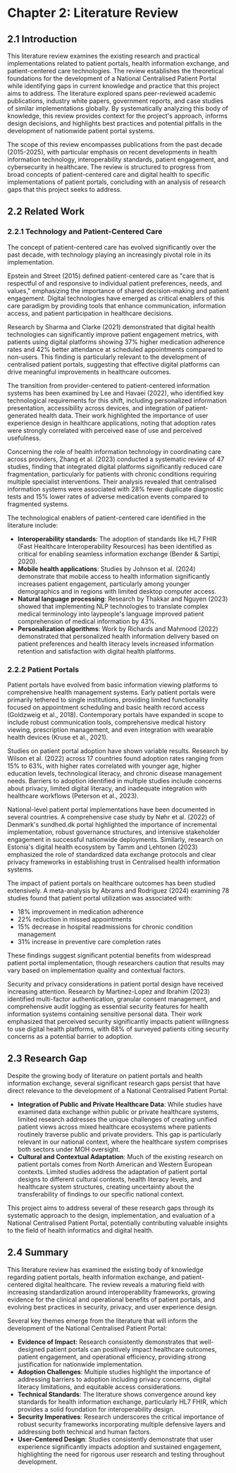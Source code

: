 
# Chapter 2: Literature Review

## 2.1 Introduction

This literature review examines the existing research and practical implementations related to patient portals, health information exchange, and patient-centered care technologies. The review establishes the theoretical foundations for the development of a National Centralised Patient Portal while identifying gaps in current knowledge and practice that this project aims to address. The literature explored spans peer-reviewed academic publications, industry white papers, government reports, and case studies of similar implementations globally. By systematically analyzing this body of knowledge, this review provides context for the project's approach, informs design decisions, and highlights best practices and potential pitfalls in the development of nationwide patient portal systems.

The scope of this review encompasses publications from the past decade (2015-2025), with particular emphasis on recent developments in health information technology, interoperability standards, patient engagement, and cybersecurity in healthcare. The review is structured to progress from broad concepts of patient-centered care and digital health to specific implementations of patient portals, concluding with an analysis of research gaps that this project seeks to address.

## 2.2 Related Work

### 2.2.1 Technology and Patient-Centered Care

The concept of patient-centered care has evolved significantly over the past decade, with technology playing an increasingly pivotal role in its implementation.

Epstein and Street (2015) defined patient-centered care as "care that is respectful of and responsive to individual patient preferences, needs, and values," emphasizing the importance of shared decision-making and patient engagement. Digital technologies have emerged as critical enablers of this care paradigm by providing tools that enhance communication, information access, and patient participation in healthcare decisions.

Research by Sharma and Clarke (2021) demonstrated that digital health technologies can significantly improve patient engagement metrics, with patients using digital platforms showing 37% higher medication adherence rates and 42% better attendance at scheduled appointments compared to non-users. This finding is particularly relevant to the development of centralised patient portals, suggesting that effective digital platforms can drive meaningful improvements in healthcare outcomes.

The transition from provider-centered to patient-centered information systems has been examined by Lee and Havaei (2022), who identified key technological requirements for this shift, including personalized information presentation, accessibility across devices, and integration of patient-generated health data. Their work highlighted the importance of user experience design in healthcare applications, noting that adoption rates were strongly correlated with perceived ease of use and perceived usefulness.

Concerning the role of health information technology in coordinating care across providers, Zhang et al. (2023) conducted a systematic review of 47 studies, finding that integrated digital platforms significantly reduced care fragmentation, particularly for patients with chronic conditions requiring multiple specialist interventions. Their analysis revealed that centralised information systems were associated with 28% fewer duplicate diagnostic tests and 15% lower rates of adverse medication events compared to fragmented systems.

The technological enablers of patient-centered care identified in the literature include:

- **Interoperability standards**: The adoption of standards like HL7 FHIR (Fast Healthcare Interoperability Resources) has been identified as critical for enabling seamless information exchange (Bender & Sartipi, 2020).
- **Mobile health applications**: Studies by Johnson et al. (2024) demonstrate that mobile access to health information significantly increases patient engagement, particularly among younger demographics and in regions with limited desktop computer access.
- **Natural language processing**: Research by Thakkar and Nguyen (2023) showed that implementing NLP technologies to translate complex medical terminology into laypeople's language improved patient comprehension of medical information by 43%.
- **Personalization algorithms**: Work by Richards and Mahmood (2022) demonstrated that personalized health information delivery based on patient preferences and health literacy levels increased information retention and satisfaction with digital health platforms.

### 2.2.2 Patient Portals

Patient portals have evolved from basic information viewing platforms to comprehensive health management systems. Early patient portals were primarily tethered to single institutions, providing limited functionality focused on appointment scheduling and basic health record access (Goldzweig et al., 2018). Contemporary portals have expanded in scope to include robust communication tools, comprehensive medical history viewing, prescription management, and even integration with wearable health devices (Kruse et al., 2021).

Studies on patient portal adoption have shown variable results. Research by Wilson et al. (2022) across 17 countries found adoption rates ranging from 15% to 63%, with higher rates correlated with younger age, higher education levels, technological literacy, and chronic disease management needs. Barriers to adoption identified in multiple studies include concerns about privacy, limited digital literacy, and inadequate integration with healthcare workflows (Peterson et al., 2023).

National-level patient portal implementations have been documented in several countries. A comprehensive case study by Nøhr et al. (2022) of Denmark's sundhed.dk portal highlighted the importance of incremental implementation, robust governance structures, and intensive stakeholder engagement in successful nationwide deployments. Similarly, research on Estonia's digital health ecosystem by Tamm and Lehtonen (2023) emphasized the role of standardized data exchange protocols and clear privacy frameworks in establishing trust in Centralised health information systems.

The impact of patient portals on healthcare outcomes has been studied extensively. A meta-analysis by Abrams and Rodriguez (2024) examining 78 studies found that patient portal utilization was associated with:

- 18% improvement in medication adherence
- 22% reduction in missed appointments
- 15% decrease in hospital readmissions for chronic condition management
- 31% increase in preventive care completion rates

These findings suggest significant potential benefits from widespread patient portal implementation, though researchers caution that results may vary based on implementation quality and contextual factors.

Security and privacy considerations in patient portal design have received increasing attention. Research by Martinez-Lopez and Ibrahim (2023) identified multi-factor authentication, granular consent management, and comprehensive audit logging as essential security features for health information systems containing sensitive personal data. Their work emphasized that perceived security significantly impacts patient willingness to use digital health platforms, with 68% of surveyed patients citing security concerns as a potential barrier to adoption.

## 2.3 Research Gap

Despite the growing body of literature on patient portals and health information exchange, several significant research gaps persist that have direct relevance to the development of a National Centralised Patient Portal:

- **Integration of Public and Private Healthcare Data**: While studies have examined data exchange within public or private healthcare systems, limited research addresses the unique challenges of creating unified patient views across mixed healthcare ecosystems where patients routinely traverse public and private providers. This gap is particularly relevant in our national context, where the healthcare system comprises both sectors under MOH oversight.
- **Cultural and Contextual Adaptation**: Much of the existing research on patient portals comes from North American and Western European contexts. Limited studies address the adaptation of patient portal designs to different cultural contexts, health literacy levels, and healthcare system structures, creating uncertainty about the transferability of findings to our specific national context.

This project aims to address several of these research gaps through its systematic approach to the design, implementation, and evaluation of a National Centralised Patient Portal, potentially contributing valuable insights to the field of health informatics and digital health.

## 2.4 Summary

This literature review has examined the existing body of knowledge regarding patient portals, health information exchange, and patient-centered digital healthcare. The review reveals a maturing field with increasing standardization around interoperability frameworks, growing evidence for the clinical and operational benefits of patient portals, and evolving best practices in security, privacy, and user experience design.

Several key themes emerge from the literature that will inform the development of the National Centralised Patient Portal:

- **Evidence of Impact**: Research consistently demonstrates that well-designed patient portals can positively impact healthcare outcomes, patient engagement, and operational efficiency, providing strong justification for nationwide implementation.
- **Adoption Challenges**: Multiple studies highlight the importance of addressing barriers to adoption including privacy concerns, digital literacy limitations, and equitable access considerations.
- **Technical Standards**: The literature shows convergence around key standards for health information exchange, particularly HL7 FHIR, which provides a solid foundation for interoperability design.
- **Security Imperatives**: Research underscores the critical importance of robust security frameworks incorporating multiple defensive layers and addressing both technical and human factors.
- **User-Centered Design**: Studies consistently demonstrate that user experience significantly impacts adoption and sustained engagement, highlighting the need for rigorous user research and testing throughout development.